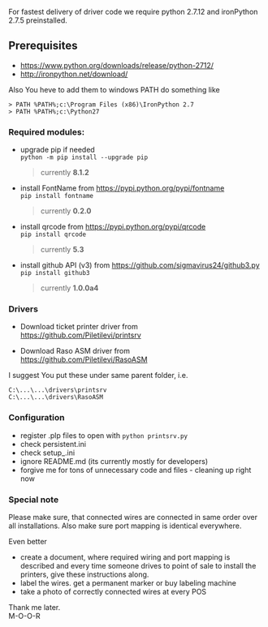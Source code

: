 For fastest delivery of driver code we require python 2.7.12 and ironPython 2.7.5 preinstalled.

## Prerequisites

- https://www.python.org/downloads/release/python-2712/
- http://ironpython.net/download/

Also You heve to add them to windows PATH
do something like
```
> PATH %PATH%;c:\Program Files (x86)\IronPython 2.7
> PATH %PATH%;c:\Python27
```

### Required modules:

- upgrade pip if needed  
  `python -m pip install --upgrade pip`
  > currently **8.1.2**

- install FontName from https://pypi.python.org/pypi/fontname  
  `pip install fontname`
  > currently **0.2.0**

- install qrcode from https://pypi.python.org/pypi/qrcode  
  `pip install qrcode`
  > currently **5.3**

- install github API (v3) from https://github.com/sigmavirus24/github3.py  
  `pip install github3`
  > currently **1.0.0a4**


### Drivers

- Download ticket printer driver from  
  https://github.com/Piletilevi/printsrv

- Download Raso ASM driver from  
  https://github.com/Piletilevi/RasoASM

I suggest You put these under same parent folder, i.e.
```
C:\...\...\drivers\printsrv
C:\...\...\drivers\RasoASM
```

### Configuration

- register .plp files to open with `python printsrv.py`  
- check persistent.ini
- check setup_<lang>.ini
- ignore README.md (its currently mostly for developers)
- forgive me for tons of unnecessary code and files - cleaning up right now

### Special note

Please make sure, that connected wires are connected in same order over all installations.
Also make sure port mapping is identical everywhere.  

Even better
- create a document, where required wiring and port mapping is described and every time someone drives to point of sale to install the printers, give these instructions along.  
- label the wires. get a permanent marker or buy labeling machine
- take a photo of correctly connected wires at every POS

Thank me later.  
M-O-O-R
